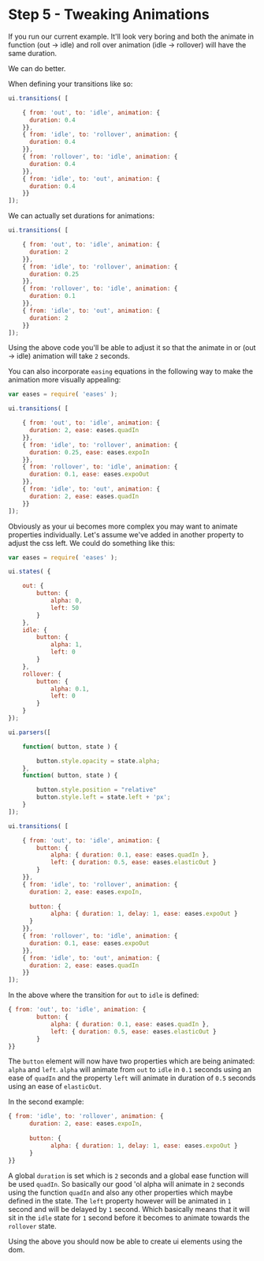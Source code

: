 # Step 5 - Tweaking Animations

If you run our current example. It'll look very boring and both the animate in function (out -> idle) and roll over animation (idle -> rollover) will have the same duration.

We can do better.

When defining your transitions like so:

```javascript
ui.transitions( [

    { from: 'out', to: 'idle', animation: {
      duration: 0.4
    }},
    { from: 'idle', to: 'rollover', animation: {
      duration: 0.4
    }},
    { from: 'rollover', to: 'idle', animation: {
      duration: 0.4
    }},
    { from: 'idle', to: 'out', animation: {
      duration: 0.4
    }}
]);
```

We can actually set durations for animations:

```javascript
ui.transitions( [

    { from: 'out', to: 'idle', animation: {
      duration: 2
    }},
    { from: 'idle', to: 'rollover', animation: {
      duration: 0.25
    }},
    { from: 'rollover', to: 'idle', animation: {
      duration: 0.1
    }},
    { from: 'idle', to: 'out', animation: {
      duration: 2
    }}
]);
```

Using the above code you'll be able to adjust it so that the animate in or (out -> idle) animation will take `2` seconds.

You can also incorporate `easing` equations in the following way to make the animation more visually appealing:

```javascript
var eases = require( 'eases' );

ui.transitions( [

    { from: 'out', to: 'idle', animation: {
      duration: 2, ease: eases.quadIn
    }},
    { from: 'idle', to: 'rollover', animation: {
      duration: 0.25, ease: eases.expoIn
    }},
    { from: 'rollover', to: 'idle', animation: {
      duration: 0.1, ease: eases.expoOut
    }},
    { from: 'idle', to: 'out', animation: {
      duration: 2, ease: eases.quadIn
    }}
]);
```

Obviously as your ui becomes more complex you may want to animate properties individually. Let's assume we've added in another property to adjust the css left. We could do something like this:

```javascript
var eases = require( 'eases' );

ui.states( {

    out: {
        button: {
            alpha: 0,
            left: 50
        }
    },
    idle: {
        button: {
            alpha: 1,
            left: 0   
        }
    },
    rollover: {
        button: {
            alpha: 0.1,
            left: 0
        }
    }
});

ui.parsers([

    function( button, state ) {

        button.style.opacity = state.alpha;
    },
    function( button, state ) {

        button.style.position = "relative"
        button.style.left = state.left + 'px';
    }
]);

ui.transitions( [

    { from: 'out', to: 'idle', animation: {
        button: {
            alpha: { duration: 0.1, ease: eases.quadIn },
            left: { duration: 0.5, ease: eases.elasticOut }
        } 
    }},
    { from: 'idle', to: 'rollover', animation: {
      duration: 2, ease: eases.expoIn,
      
      button: {
            alpha: { duration: 1, delay: 1, ease: eases.expoOut }
      }  
    }},
    { from: 'rollover', to: 'idle', animation: {
      duration: 0.1, ease: eases.expoOut
    }},
    { from: 'idle', to: 'out', animation: {
      duration: 2, ease: eases.quadIn
    }}
]);
```

In the above where the transition for `out` to `idle` is defined:
```javascript
{ from: 'out', to: 'idle', animation: {
        button: {
            alpha: { duration: 0.1, ease: eases.quadIn },
            left: { duration: 0.5, ease: eases.elasticOut }
        } 
}}
```

The `button` element will now have two properties which are being animated: `alpha` and `left`. `alpha` will animate from `out` to `idle` in `0.1` seconds using an ease of `quadIn` and the property `left` will animate in duration of `0.5` seconds using an ease of `elasticOut`.

In the second example:
```javascript
{ from: 'idle', to: 'rollover', animation: {
      duration: 2, ease: eases.expoIn,
      
      button: {
            alpha: { duration: 1, delay: 1, ease: eases.expoOut }
      }  
}}
```
A global `duration` is set which is `2` seconds and a global ease function will be used `quadIn`. So basically our good 'ol alpha will animate in `2` seconds using the function `quadIn` and also any other properties which maybe defined in the state. The `left` property however will be animated in `1` second and will be delayed by `1` second. Which basically means that it will sit in the `idle` state for `1` second before it becomes to animate towards the `rollover` state.

Using the above you should now be able to create ui elements using the dom.